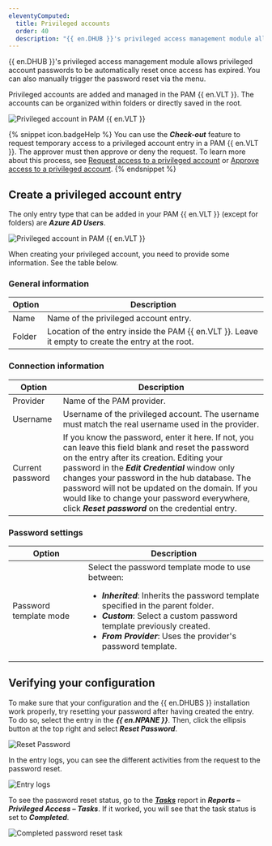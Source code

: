 ```yaml
---
eleventyComputed:
  title: Privileged accounts
  order: 40
  description: "{{ en.DHUB }}'s privileged access management module allows privileged account passwords to be automatically reset once access has expired. You can also manually trigger the password reset via the menu."
---
```

{{ en.DHUB }}'s privileged access management module allows privileged account passwords to be automatically reset once access has expired. You can also manually trigger the password reset via the menu.

Privileged accounts are added and managed in the PAM {{ en.VLT }}. The accounts can be organized within folders or directly saved in the root.

![Privileged account in PAM {{ en.VLT }}](https://cdnweb.devolutions.net/docs/docs_en_hub_Hub2293.png)

{% snippet icon.badgeHelp %}
You can use the ***Check-out*** feature to request temporary access to a privileged account entry in a PAM {{ en.VLT }}. The approver must then approve or deny the request. To learn more about this process, see [Request access to a privileged account](/hub/privileged-access-management/privileged-accounts/request-access-privileged-account/) or [Approve access to a privileged account](/hub/privileged-access-management/privileged-accounts/approve-access-privileged-account/).
{% endsnippet %}

## Create a privileged account entry

The only entry type that can be added in your PAM {{ en.VLT }} (except for folders) are ***Azure AD Users***.

![Privileged account in PAM {{ en.VLT }}](https://cdnweb.devolutions.net/docs/docs_en_hub_Hub2294.png)

When creating your privileged account, you need to provide some information. See the table below.

### General information

| Option  | Description                                                    |
|---------|----------------------------------------------------------------|
| Name    | Name of the privileged account entry.                          |
| Folder  | Location of the entry inside the PAM {{ en.VLT }}. Leave it empty to create the entry at the root. |

### Connection information

| Option           | Description                                                                                       |
|------------------|---------------------------------------------------------------------------------------------------|
| Provider         | Name of the PAM provider.                                                                         |
| Username         | Username of the privileged account. The username must match the real username used in the provider. |
| Current password | If you know the password, enter it here. If not, you can leave this field blank and reset the password on the entry after its creation. Editing your password in the ***Edit Credential*** window only changes your password in the hub database. The password will not be updated on the domain. If you would like to change your password everywhere, click ***Reset password*** on the credential entry. |

### Password settings

| Option                  | Description                                                                                                                          |
|-------------------------|--------------------------------------------------------------------------------------------------------------------------------------|
| Password template mode  | Select the password template mode to use between: <br> <ul><li>***Inherited***: Inherits the password template specified in the parent folder. </li><li>***Custom***: Select a custom password template previously created.</li><li>***From Provider***: Uses the provider's password template.</li><ul> |

## Verifying your configuration

To make sure that your configuration and the {{ en.DHUBS }} installation work properly, try resetting your password after having created the entry. To do so, select the entry in the ***{{ en.NPANE }}***. Then, click the ellipsis button at the top right and select ***Reset Password***.

![Reset Password](https://cdnweb.devolutions.net/docs/docs_en_hub_Hub2295.png)

In the entry logs, you can see the different activities from the request to the password reset.

![Entry logs](https://cdnweb.devolutions.net/docs/docs_en_hub_Hub2300.png)

To see the password reset status, go to the [***Tasks***](/hub/privileged-access-management/privileged-access-reports/tasks/) report in ***Reports – Privileged Access – Tasks***. If it worked, you will see that the task status is set to ***Completed***.

![Completed password reset task](https://cdnweb.devolutions.net/docs/docs_en_hub_Hub2301.png)
